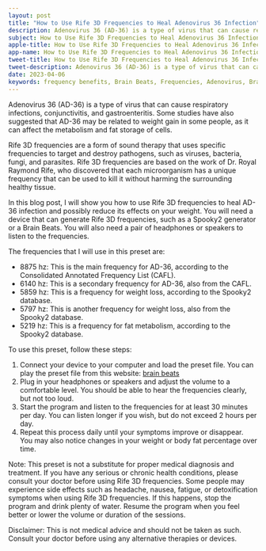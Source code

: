 ```yaml
---
layout: post
title: "How to Use Rife 3D Frequencies to Heal Adenovirus 36 Infection"
description: Adenovirus 36 (AD-36) is a type of virus that can cause respiratory infections, conjunctivitis, and gastroenteritis. Some studies have also suggested that AD-36 may be related to weight gain in some people, as it can affect the metabolism and fat storage of cells.
subject: How to Use Rife 3D Frequencies to Heal Adenovirus 36 Infection
apple-title: How to Use Rife 3D Frequencies to Heal Adenovirus 36 Infection
app-name: How to Use Rife 3D Frequencies to Heal Adenovirus 36 Infection
tweet-title: How to Use Rife 3D Frequencies to Heal Adenovirus 36 Infection
tweet-description: Adenovirus 36 (AD-36) is a type of virus that can cause respiratory infections, conjunctivitis, and gastroenteritis. Some studies have also suggested that AD-36 may be related to weight gain in some people, as it can affect the metabolism and fat storage of cells.
date: 2023-04-06
keywords: frequency benefits, Brain Beats, Frequencies, Adenovirus, Brain wave entrainment, sound therapy
---
```


Adenovirus 36 (AD-36) is a type of virus that can cause respiratory infections, conjunctivitis, and gastroenteritis. Some studies have also suggested that AD-36 may be related to weight gain in some people, as it can affect the metabolism and fat storage of cells.

Rife 3D frequencies are a form of sound therapy that uses specific frequencies to target and destroy pathogens, such as viruses, bacteria, fungi, and parasites. Rife 3D frequencies are based on the work of Dr. Royal Raymond Rife, who discovered that each microorganism has a unique frequency that can be used to kill it without harming the surrounding healthy tissue.

In this blog post, I will show you how to use Rife 3D frequencies to heal AD-36 infection and possibly reduce its effects on your weight. You will need a device that can generate Rife 3D frequencies, such as a Spooky2 generator or a Brain Beats. You will also need a pair of headphones or speakers to listen to the frequencies.

The frequencies that I will use in this preset are:

- 8875 hz: This is the main frequency for AD-36, according to the Consolidated Annotated Frequency List (CAFL).
- 6140 hz: This is a secondary frequency for AD-36, also from the CAFL.
- 5859 hz: This is a frequency for weight loss, according to the Spooky2 database.
- 5797 hz: This is another frequency for weight loss, also from the Spooky2 database.
- 5219 hz: This is a frequency for fat metabolism, according to the Spooky2 database.

To use this preset, follow these steps:

1. Connect your device to your computer and load the preset file. You can play the preset file from this website: [brain beats](https://brain-beats.in)
2. Plug in your headphones or speakers and adjust the volume to a comfortable level. You should be able to hear the frequencies clearly, but not too loud.
3. Start the program and listen to the frequencies for at least 30 minutes per day. You can listen longer if you wish, but do not exceed 2 hours per day.
4. Repeat this process daily until your symptoms improve or disappear. You may also notice changes in your weight or body fat percentage over time.

Note: This preset is not a substitute for proper medical diagnosis and treatment. If you have any serious or chronic health conditions, please consult your doctor before using Rife 3D frequencies. Some people may experience side effects such as headache, nausea, fatigue, or detoxification symptoms when using Rife 3D frequencies. If this happens, stop the program and drink plenty of water. Resume the program when you feel better or lower the volume or duration of the sessions.

Disclaimer: This is not medical advice and should not be taken as such. Consult your doctor before using any alternative therapies or devices.